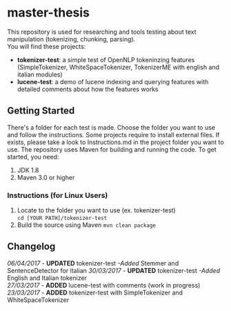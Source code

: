 # master-thesis

This repository is used for researching and tools testing about text manipulation (tokenizing, chunking, parsing).  
You will find these projects:  
- **tokenizer-test**: a simple test of OpenNLP tokeninzing features (SimpleTokenizer, WhiteSpaceTokenizer, TokenizerME with english and italian modules)
- **lucene-test**: a demo of lucene indexing and querying features with detailed comments about how the features works  

## Getting Started
There's a folder for each test is made. Choose the folder you want to use and follow the instructions. Some projects require to install external files. If exists, please take a look to Instructions.md in the project folder you want to use.
The repository uses Maven for building and running the code. To get started, you need:

1. JDK 1.8 
2. Maven 3.0 or higher

### Instructions (for Linux Users)
1. Locate to the folder you want to use (ex. tokenizer-test)  
	`cd [YOUR PATH]/tokenizer-test`
2. Build the source using Maven
	`mvn clean package`
	
## Changelog
*06/04/2017* - **UPDATED** tokenizer-test *-Added*  Stemmer and SentenceDetector  for italian
*30/03/2017* - **UPDATED** tokenizer-test *-Added* English and Italian tokenizer  
*27/03/2017* - **ADDED** lucene-test with comments (work in progress)  
*23/03/2017* - **ADDED** tokenizer-test with SimpleTokenizer and WhiteSpaceTokenizer 
